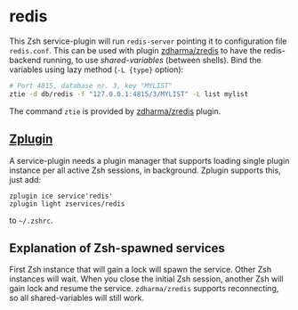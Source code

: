 # redis

This Zsh service-plugin will run `redis-server` pointing it to configuration file
`redis.conf`. This can be used with plugin [zdharma/zredis](https://github.com/zdharma/zredis)
to have the redis-backend running, to use *shared-variables* (between shells). Bind
the variables using lazy method (`-L {type}` option):

```zsh
# Port 4815, database nr. 3, key "MYLIST"
ztie -d db/redis -f "127.0.0.1:4815/3/MYLIST" -L list mylist
```

The command `ztie` is provided by [zdharma/zredis](https://github.com/zdharma/zredis) plugin.

## [Zplugin](https://github.com/zdharma-continuum/zinit)

A service-plugin needs a plugin manager that supports loading single plugin instance
per all active Zsh sessions, in background. Zplugin supports this, just add:

```
zplugin ice service'redis'
zplugin light zservices/redis
```

to `~/.zshrc`.

## Explanation of Zsh-spawned services

First Zsh instance that will gain a lock will spawn the service. Other Zsh instances will
wait. When you close the initial Zsh session, another Zsh will gain lock and resume the
service. `zdharma/zredis` supports reconnecting, so all shared-variables will still work.
